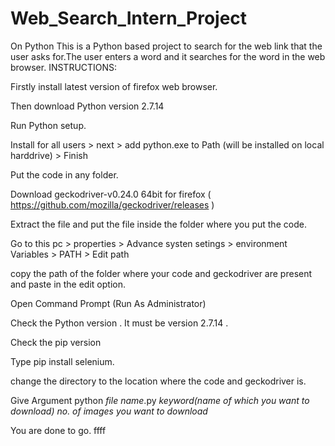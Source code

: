 # Web_Search_Intern_Project
On Python
This is a Python based project to search for the web link that the user asks for.The user enters a word and it searches for the word in the web browser.
INSTRUCTIONS:

Firstly install latest version of firefox web browser.

Then download Python version 2.7.14

Run Python setup.

Install for all users > next > add python.exe to Path (will be installed on local harddrive) > Finish

Put the code in any folder.

Download geckodriver-v0.24.0 64bit for firefox ( https://github.com/mozilla/geckodriver/releases )

Extract the file and put the file inside the folder where you put the code.

Go to this pc > properties > Advance systen setings > environment Variables > PATH > Edit path

copy the path of the folder where your code and geckodriver are present and paste in the edit option.

Open Command Prompt (Run As Administrator)

Check the Python version . It must be version 2.7.14 .

Check the pip version

Type pip install selenium.

change the directory to the location where the code and geckodriver is.

Give Argument python *file name*.py *keyword(name of which you want to download)* *no. of images you want to download*

You are done to go.
ffff

